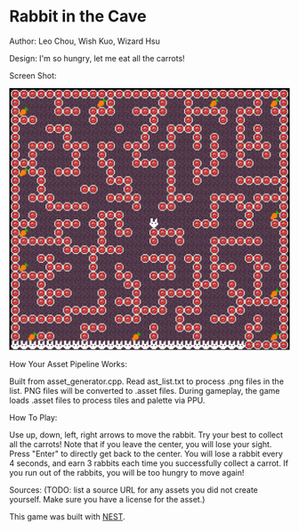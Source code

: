 # Rabbit in the Cave

Author: Leo Chou, Wish Kuo, Wizard Hsu

Design: I'm so hungry, let me eat all the carrots!

Screen Shot:

![Screen Shot](game_screenshot.png)

How Your Asset Pipeline Works:

Built from asset_generator.cpp. Read ast_list.txt to process .png files in the list. PNG files will be converted to .asset files. During gameplay, the game loads .asset files to process tiles and palette via PPU.

How To Play:

Use up, down, left, right arrows to move the rabbit. Try your best to collect all the carrots! Note that if you leave the center, you will lose your sight. Press "Enter" to directly get back to the center. You will lose a rabbit every 4 seconds, and earn 3 rabbits each time you successfully collect a carrot. If you run out of the rabbits, you will be too hungry to move again!

Sources:
(TODO: list a source URL for any assets you did not create yourself. Make sure you have a license for the asset.)

This game was built with [NEST](NEST.md).
